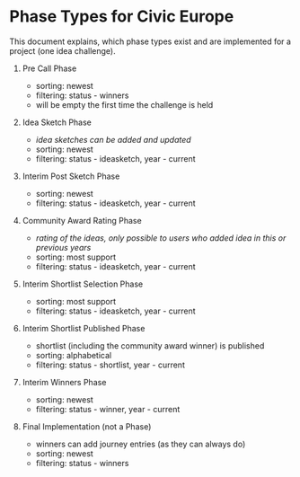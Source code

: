 # Phase Types for Civic Europe

This document explains, which phase types exist and are implemented for a project (one idea challenge).

1. Pre Call Phase
   - sorting: newest
   - filtering: status - winners
   - will be empty the first time the challenge is held

2. Idea Sketch Phase
   - _idea sketches can be added and updated_
   - sorting: newest
   - filtering: status - ideasketch, year - current

3. Interim Post Sketch Phase
   - sorting: newest
   - filtering: status - ideasketch, year - current

4. Community Award Rating Phase
   - _rating of the ideas, only possible to users who added idea in this or previous years_
   - sorting: most support
   - filtering: status - ideasketch, year - current

5. Interim Shortlist Selection Phase
   - sorting: most support
   - filtering: status - ideasketch, year - current

6. Interim Shortlist Published Phase
   - shortlist (including the community award winner) is published
   - sorting: alphabetical
   - filtering: status - shortlist, year - current

7. Interim Winners Phase
   - sorting: newest
   - filtering: status - winner, year - current

8. Final Implementation (not a Phase)
   - winners can add journey entries (as they can always do)
   - sorting: newest
   - filtering: status - winners
